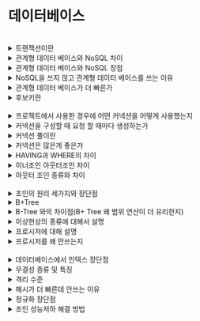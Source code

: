 # 데이터베이스

<br>

<details><summary> 트랜잭션이란 </summary>

트랜잭션이란 데이터를 가져오고 수정하고 데이터를 연결하고 끊는거 까지 하나의 논리적 기능을 수행하기 위한 작업 단위이다.
ACID (원자성, 일관성, 격리성, 지속성) 특성을 지닌다. 

</details>

<details><summary> 관계형 데이터 베이스와 NoSQL 차이 </summary>

관계형 데이터베이스는 스키마가 있기 때문에 정형화된 구조로 저장할 수 있다. 
NoSQL은 자유로운 형태로 저장할 수 있다. 
</details>

<details><summary> 관계형 데이터 베이스와 NoSQL 장점  </summary>

RDB는 명확한 데이터 구조를 보장하고 데이터의 무결성을 보장한다.
NoSQL은 비정형 데이터 구조이고 수평적 확장이 용이하다.
</details>

<details><summary> NoSQL을 쓰지 않고 관계형 데이터 베이스를 쓰는 이유  </summary>

데이터가 커질 경우에 데이터의 정합성을 유지하는 데 RDBMS가 더 좋다. 
정규화를 통해서 원하는 데이터를 더 빠르게 가져올 수 있다. 
</details>

<details><summary> 관계형 데이터 베이스가 더 빠른가  </summary>

일반적으로는 NoSQL이 더 빠르다.
</details>

<details><summary> 후보키란 </summary>

기본 키가 될 수 있는 키, 유일성과 최소성을 동시에 만족해야 한다.
</details>


<br>


<details><summary> 프로젝트에서 사용한 경우에 어떤 커넥션을 어떻게 사용했는지 </summary>

프로시저를 사용하면 유지보수가 어렵고 DB의 부하가 커진다.
</details>

<details><summary> 커넥션을 구성할 때 요청 할 때마다 생성하는가 </summary>

어플리케이션에서 DB에 대해 커넥션을 생성하는 것은 TCP 통신 과정을 거쳐야 하므로 많은 비용이 든다.
그래서 매 요청마다 생성하기 보단 DBCP를 사용하여 미리 연결해둔 커넥션을 사용하고 반납하는 방법을 사용한다
</details>


<details><summary> 커넥션 풀이란 </summary>

DB와 미리 connection(연결)해놓은 객체를 pool에 저장해두었다가 클라이언트의 요청이 오면 connection을 빌려주고, 처리가 끝나면 다시 반납받아 pool에 저장하는 방식
</details>

<details><summary> 커넥션은 많은게 좋은가 </summary>
  
클라이언트가 동시 접속 할 경우 pool에서 미리 생성 된 connection을 제공하고, 없을 경우 사용자는 connection이 반환될 때까지 대기상태로 기다린다.
커넥션 풀을 크게 설정하면 메모리 소모가 큰 대신 많은 대기시간이 줄어들고, 반대로 커넥션 풀을 적게 설정하면 그 만큼 대기시간이 길어진다.
</details>

<details><summary> HAVING과 WHERE의 차이 </summary>

- HAVING은 그룹으로 묶은 데이터에 대해서 조건을 확인
- WHERE는 그룹바이가 아닌 경우에 사용한다.
</details>

<details><summary> 이너조인 아웃터조인 차이 </summary>

- 이너조인 : 일치하는 행에 대해서만 결과 반환.
- 아웃터 조인 : 일치하지 않는 행까지 조회
</details>


<details><summary> 아웃터 조인 종류와 차이 </summary>

- 레프트
- 라이트
- 풀 아웃터 조인
</details>


<br>


<details><summary> 조인의 원리 세가지와 장단점 </summary>

- 중첩 루프 조인 : 구현이 편함. 작은 데이터에 대해 유리 하지만 O(N^2)의 시간이 걸린다.
- 해쉬 조인 : O(n+m), 두 테이블의 크기 차이가 큰 경우에 유리
- 정렬 병합 조인 : O(nlogn + mlogm + n + m), 이미 정렬되어 있는 경우에 유리
</details>

<details><summary>  B+Tree </summary>

성능을 향상시키 위해서 사용한 자료구조, 리프 노드에만 값을 담고 나머지 노드는 접근하기 위한 인덱스 노드들로 구성된 자료구조. 리프노드는 링크드 리스트로 접근된다.
</details>

<details><summary> B-Tree 와의 차이점(B+ Tree 왜 범위 연산이 더 유리한지) </summary>

B+Tree 리프노드에만 저장되어 있어서 레벨을 이동하는 경우가 없다. 더 빠르게 접근할 수 있다. 
</details>

<details><summary> 이상현상의 종류에 대해서 설명 </summary>

- 갱신 이상(수정했을 때 다른 테이블에는 반영되지 않는다.)
- 삭제 이상(의도치 않는 정보까지 삭제한다.)
- 삽입 이상(데이터 삽입을 위해 null과 같은 불필요한 데이터를 추가해야만 삽입이 가능한 현상)
</details>

<details><summary> 프로시저에 대해 설명 </summary>

자주 호출이 되는 함수를 프로시저로 작성하고 호출하는 쿼리의 묶음이다.
</details>

<details><summary> 프로시저를 왜 안쓰는지 </summary>
  
프로시저를 사용하면 유지보수가 어렵고 DB의 부하가 커진다.
</details>


<br>


<details><summary> 데이터베이스에서 인덱스 장단점 </summary>

- 장점
  - 인덱스는 RDB에서 데이터를 빠르게 조회할 수 있다.
- 단점
  - 인덱스의 정렬 과정에서 오버헤드 발생할 수 있다. 추가적인 저장공간 차지한다.
</details>


<details><summary> 무결성 종류 및 특징 </summary>

- 도메인 무결성 : 속성이 가질 수 있는 값에 대한 범위가 정해져 있다.
- 키 무결성 : 릴레이션 내에서 하나의 레코드가 고유한 키값을 가져야 한다.
- 외래키 무결성 : 정합성에 맞지 않거나 널에 해당하는 값은 사용하면 안된다.
</details>


<details><summary> 격리 수준 </summary>

- READ UNCOMMITED (더티리드)
  - 커밋하지 않은 내용 조회 가능
- READCOMMITED (반복 조회 가능 현상)
  - 쿼리 여러번 실행시 다른 결과 나옴
- REPETED READ (팬텀 리드)
  - 같은 트랜잭션 안에서 쿼리 실행시 또다른 레코드가 찍히는 현상
- SERIALIZE
  - 이상현상 발생 X 하지만, 조건이 까다로워서 트랜잭션 수가 줄어들고 성능 저하됨.
</details>

<details><summary> 해시가 더 빠른데 안쓰는 이유 </summary>

해시 테이블 같은 경우는 동등성비교만 가능 범위 비교 불가
</details>

<details><summary> 정규화 장단점 </summary>

- 데이터 중복 막음 (공간 낭비 줄일 수 있음.)
- 갱신, 수정, 삭제 이상현상 방지 가능 
- 데이터 조회시 조인으로 인해 성능저하 가능.
</details>


<details><summary> 조인 성능저하 해결 방법 </summary>

조인 많이 발생하는 경우 정규화를 위반하더라도 하나의 테이블에 저장. (역정규화 반정규화)
</details>
